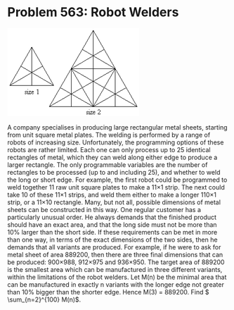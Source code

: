 # Problem 563: Robot Welders

![p563](img/563.gif)

A company specialises in producing large rectangular metal sheets,
starting from unit square metal plates. The welding is performed by a
range of robots of increasing size. Unfortunately, the programming
options of these robots are rather limited. Each one can only process up
to 25 identical rectangles of metal, which they can weld along either
edge to produce a larger rectangle. The only programmable variables are
the number of rectangles to be processed (up to and including 25), and
whether to weld the long or short edge. For example, the first robot
could be programmed to weld together 11 raw unit square plates to make a
11×1 strip. The next could take 10 of these 11×1 strips, and weld them
either to make a longer 110×1 strip, or a 11×10 rectangle. Many, but not
all, possible dimensions of metal sheets can be constructed in this way.
One regular customer has a particularly unusual order. He always demands
that the finished product should have an exact area, and that the long
side must not be more than 10% larger than the short side. If these
requirements can be met in more than one way, in terms of the exact
dimensions of the two sides, then he demands that all variants are
produced. For example, if he were to ask for metal sheet of area 889200,
then there are three final dimensions that can be produced: 900×988,
912×975 and 936×950. The target area of 889200 is the smallest area
which can be manufactured in three different variants, within the
limitations of the robot welders. Let M(n) be the minimal area that can
be manufactured in exactly n variants with the longer edge not greater
than 10% bigger than the shorter edge. Hence M(3) = 889200. Find \$
\\sum\_{n=2}\^{100} M(n)\$.